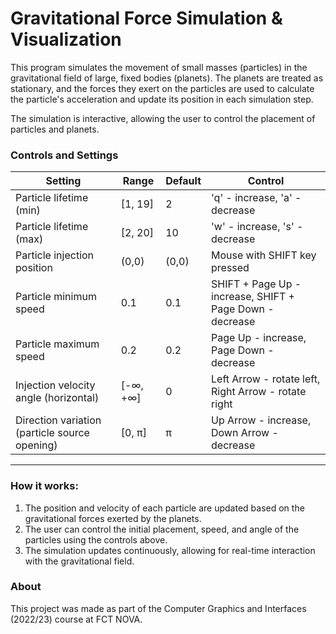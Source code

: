 # Gravitational Force Simulation & Visualization


This program simulates the movement of small masses (particles) in the gravitational field of large, fixed bodies (planets). The planets are treated as stationary, and the forces they exert on the particles are used to calculate the particle's acceleration and update its position in each simulation step.

The simulation is interactive, allowing the user to control the placement of particles and planets.

### Controls and Settings

| **Setting** | **Range** | **Default** | **Control** |
| --- | --- | --- | --- |
| Particle lifetime (min) | [1, 19] | 2 | 'q' - increase, 'a' - decrease |
| Particle lifetime (max) | [2, 20] | 10 | 'w' - increase, 's' - decrease |
| Particle injection position | (0,0) | (0,0) | Mouse with SHIFT key pressed |
| Particle minimum speed | 0.1 | 0.1 | SHIFT + Page Up - increase, SHIFT + Page Down - decrease |
| Particle maximum speed | 0.2 | 0.2 | Page Up - increase, Page Down - decrease |
| Injection velocity angle (horizontal) | [-∞, +∞] | 0 | Left Arrow - rotate left, Right Arrow - rotate right |
| Direction variation (particle source opening) | [0, π] | π | Up Arrow - increase, Down Arrow - decrease |

---

### How it works:
1. The position and velocity of each particle are updated based on the gravitational forces exerted by the planets.
2. The user can control the initial placement, speed, and angle of the particles using the controls above.
3. The simulation updates continuously, allowing for real-time interaction with the gravitational field.

### About
This project was made as part of the Computer Graphics and Interfaces (2022/23) course at FCT NOVA.
